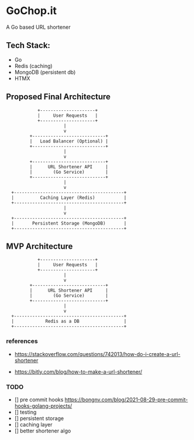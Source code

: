 # GoChop.it 
A Go based URL shortener

## Tech Stack:
- Go
- Redis (caching)
- MongoDB (persistent db)
- HTMX 

## Proposed Final Architecture 
```
            +---------------------+
            |     User Requests   |
            +---------------------+
                      |
                      v
         +----------------------------+
         |   Load Balancer (Optional) |  
         +----------------------------+
                      |
                      v
         +----------------------------+
         |      URL Shortener API     |  
         |        (Go Service)        |
         +----------------------------+
                      |
                      v
  +------------------------------------------+
  |          Caching Layer (Redis)           |
  +------------------------------------------+
                      |
                      v
  +------------------------------------------+
  |       Persistent Storage (MongoDB)       |
  +------------------------------------------+
```

## MVP Architecture 
```
            +---------------------+
            |     User Requests   |
            +---------------------+
                      |
                      v
         +----------------------------+
         |      URL Shortener API     |  
         |        (Go Service)        |
         +----------------------------+
                      |
                      v
  +------------------------------------------+
  |            Redis as a DB                 |
  +------------------------------------------+
```

### references
- https://stackoverflow.com/questions/742013/how-do-i-create-a-url-shortener

- https://bitly.com/blog/how-to-make-a-url-shortener/

### TODO
- [] pre commit hooks https://bongnv.com/blog/2021-08-29-pre-commit-hooks-golang-projects/
- [] testing 
- [] persistent storage 
- [] caching layer 
- [] better shortener algo